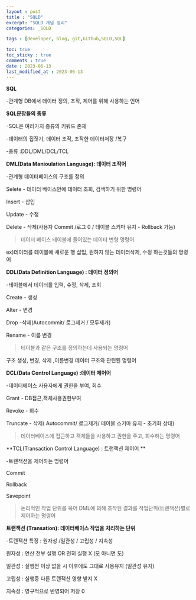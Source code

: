 ```yaml
---
layout : post
title : "SQLD"
excerpt: "SQLD 개념 정리"
categories: _SQLD

tags : [developer, blog, git,Github,SQLD,SQL]

toc: true 
toc_sticky : true
comments : true
date : 2023-06-13
last_modified_at : 2023-06-13
---
```



**SQL**



-관계형 DB에서 데이터 정의, 조작, 제어를 위해 사용하는 언어

 
 

**SQL문장들의 종류**

-SQL은 여러가지 종류의 키워드 존재

-데이터의 집짓기, 데이터 조작, 조작한 데이터저장 /복구

-종류 :DDL/DML/DCL/TCL

 
 
 
 

**DML(Data Manioulation Language): 데이터 조작어**

-관계형 데이터베이스의 구조를 정의

Selete - 데이터 베이스안에 데이터 조회, 검색하기 위한 명령어 

Insert - 삽입

Update - 수정          

Delete - 삭제(사용자 Commit /로그 0 / 테이블 스키마 유지 - Rollback 가능)

> 데이터 베이스 테이블에 들어있는 데이터 변형 명령어 

ex)데이터를 테이블에 새로운 행 삽입, 원하지 않는 데이터삭제, 수정 하는것들의 명령어

 



**DDL(Data Definition Language) : 데이터 정의어**

-테이블에서 데이터를 입력, 수정, 삭제, 조회

Create - 생성

Alter - 변경

Drop -삭제(Autocommit/ 로그제거 / 모두제거)

Rename - 이름 변경 

 

> 테이블과 같은 구조를 정의하는데 사용되는 명령어

구조 생성, 변경, 삭제 ,이름변경 데이터 구조와 관련된 명령어

 
 

**DCL(Data Control Language) :데이터 제어어**

-데이터베이스 사용자에게 권한을 부여, 회수

Grant - DB접근,객체사용권한부여

Revoke - 회수

Truncate - 삭제( Autocommit/ 로그제거/ 테이블 스키마 유지 - 초기화 상태)

 

> 데이터베이스에 접근하고 객체들을 사용하고 권한을 주고, 회수하는 명령어 

 
 

**TCL(Transaction Control Language) : 트랜잭션 제어어 **

-트랜잭션을 제어하는 명령어 

Commit 

Rollback 

Savepoint 

 

> 논리적인 작업 단위를 묶어 DML에 의해 조작된 결과를 작업단위(트랜잭션)별로 제어하는 명령어

 
 
 

**트랜잭션 (Transation): 데이터베이스 작업을 처리하는 단위**

-트랜잭션 특징 : 원자성 /일관성 / 고립성 / 지속성

원자성 : 연산 전부 실행  OR 전혀 실행 X (모 아니면 도)

일관성 : 실행전 이상 없을 시 이후에도 그대로 사용유지 (일관성 유지)

고립성 : 실행중 다른 트랜잭션 영향 받지 X 

지속성 : 영구적으로 반영되어 저장 0 
